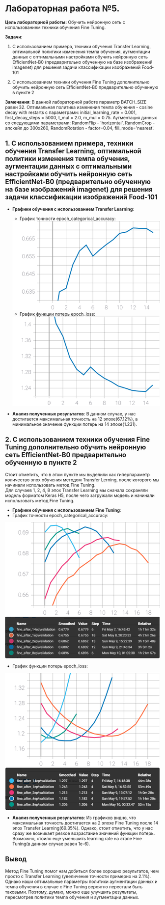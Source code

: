# Лабораторная работа №5.
**Цель лабораторной работы:**
Обучить нейронную сеть с использованием техники
обучения Fine Tuning.

**Задачи:**
1. С использованием примера, техники обучения Transfer Learning,
оптимальной политики изменения темпа обучения, аугментации данных с
оптимальными настройками обучить нейронную сеть EfficientNet-B0
(предварительно обученную на базе изображений imagenet) для решения задачи
классификации изображений Food-101 

2. С использованием техники обучения Fine Tuning дополнительно обучить
нейронную сеть EfficientNet-B0 предварительно обученную в пункте 2 
  
**Замечания**: В данной лабораторной работе параметр BATCH_SIZE равен 32. Оптимальная политика изменения темпа обучения - cosine decay with restarts с параметрами: initial_learning_rate = 0.001, first_decay_steps = 5000, t_mul = 2.0, m_mul = 0.75. Аугментация данных со следующими параметрами: RandomFlip - 'horizontal', RandomCrop - апскейл до 300x260, RandomRotation - factor=0.04, fill_mode='nearest'.

## 1. С использованием примера, техники обучения Transfer Learning, оптимальной политики изменения темпа обучения, аугментации данных с оптимальными настройками обучить нейронную сеть EfficientNet-B0 (предварительно обученную на базе изображений imagenet) для решения задачи классификации изображений Food-101 
* **Графики обучения с использованием Transfer Learning**:  
   * График точности epoch_categorical_accuracy:
   <img src="./graphs/trans_all_accuracy.svg">
 
   * График функции потерь epoch_loss:
   <img src="./graphs/trans_all_loss.svg">
   
 * **Анализ полученных результатов**: В данном случае, у нас достигается максимальная точность на 12 эпохе(67.12%), а минимальное значение функции потерь на 14 эпохе(1.231).
## 2. С использованием техники обучения Fine Tuning дополнительно обучить нейронную сеть EfficientNet-B0 предварительно обученную в пункте 2
  Стоит отметить, что в этом пункте мы выделили как гиперпараметр количество эпох обучения методом Transfer Lerning, после которого мы начинали использовать метод Fine Tuning.  
  Для случаев 1, 2, 4, 8 эпох Transfer Learning мы сначала сохраняли модель форматом Keras H5, после чего загружали модель и начинали использовать метод Fine Tuning. 
  * **Графики обучения с использованием Fine Tuning**:  
   * График точности epoch_categorical_accuracy:
   <img src="./graphs/fine_all_accuracy.svg">
   <img src="./graphs/fine_all_accuracy_legend.png">
 
   * График функции потерь epoch_loss:
   <img src="./graphs/fine_all_loss.svg">
   <img src="./graphs/fine_all_loss_legend.png">
   
 * **Анализ полученных результатов**: Из графиков видно, что максимальная точность достигается на 2 эпохе Fine Tuning после 14 эпох Transfer Learning(69.35%). Однако, стоит отметить, что у нас сразу же возникает резкое возрастание значений функции потерь. Возможно, стоило еще уменьшить learning rate на этапе Fine Tuning(в данном случае равен 1e-6).
## Вывод
Метод Fine Tuning помог нам добиться более хороших результатов, чем просто с Transfer Learning (увеличение точности примерно на 2.1%). Однако наши оптимальные параметры политики аугментации данных и темпа обучения в случае с Fine Tuning вероятно перестали быть таковыми. Поэтому, думаю, можно еще улучшить результаты, пересмотрев политики темпа обучения и аугментации данных.
